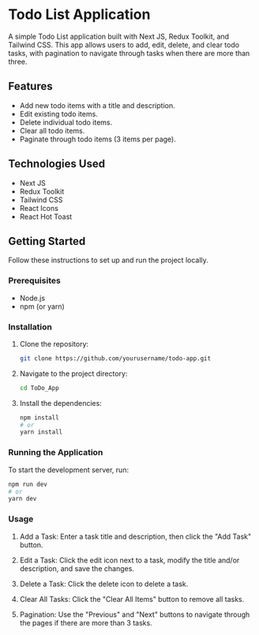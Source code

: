 # Todo List Application

A simple Todo List application built with Next JS, Redux Toolkit, and Tailwind CSS. This app allows users to add, edit, delete, and clear todo tasks, with pagination to navigate through tasks when there are more than three.

## Features

- Add new todo items with a title and description.
- Edit existing todo items.
- Delete individual todo items.
- Clear all todo items.
- Paginate through todo items (3 items per page).

## Technologies Used

- Next JS
- Redux Toolkit
- Tailwind CSS
- React Icons
- React Hot Toast

## Getting Started

Follow these instructions to set up and run the project locally.

### Prerequisites

- Node.js
- npm (or yarn)

### Installation

1. Clone the repository:

    ```sh
    git clone https://github.com/yourusername/todo-app.git
    ```

2. Navigate to the project directory:

    ```sh
    cd ToDo_App
    ```

3. Install the dependencies:

    ```sh
    npm install
    # or
    yarn install
    ```

### Running the Application

To start the development server, run:

```sh
npm run dev
# or
yarn dev

```

### Usage

1. Add a Task:  Enter a task title and description, then click the "Add Task" button.

2. Edit a Task: Click the edit icon next to a task, modify the title and/or description, and save the changes.

3. Delete a Task: Click the delete icon to delete a task.

4. Clear All Tasks: Click the "Clear All Items" button to remove all tasks.

5. Pagination: Use the "Previous" and "Next" buttons to navigate through the pages if there are more than 3 tasks.
